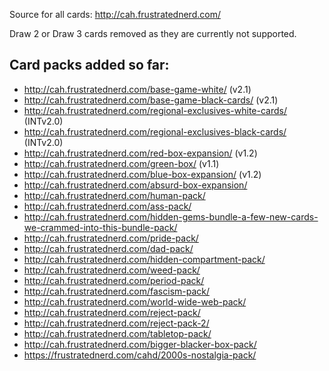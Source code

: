Source for all cards: http://cah.frustratednerd.com/

Draw 2 or Draw 3 cards removed as they are currently not supported.

## Card packs added so far:

- http://cah.frustratednerd.com/base-game-white/ (v2.1)
- http://cah.frustratednerd.com/base-game-black-cards/ (v2.1)
- http://cah.frustratednerd.com/regional-exclusives-white-cards/ (INTv2.0)
- http://cah.frustratednerd.com/regional-exclusives-black-cards/ (INTv2.0)
- http://cah.frustratednerd.com/red-box-expansion/ (v1.2)
- http://cah.frustratednerd.com/green-box/ (v1.1)
- http://cah.frustratednerd.com/blue-box-expansion/ (v1.2)
- http://cah.frustratednerd.com/absurd-box-expansion/
- http://cah.frustratednerd.com/human-pack/
- http://cah.frustratednerd.com/ass-pack/
- http://cah.frustratednerd.com/hidden-gems-bundle-a-few-new-cards-we-crammed-into-this-bundle-pack/
- http://cah.frustratednerd.com/pride-pack/
- http://cah.frustratednerd.com/dad-pack/
- http://cah.frustratednerd.com/hidden-compartment-pack/
- http://cah.frustratednerd.com/weed-pack/
- http://cah.frustratednerd.com/period-pack/
- http://cah.frustratednerd.com/fascism-pack/
- http://cah.frustratednerd.com/world-wide-web-pack/
- http://cah.frustratednerd.com/reject-pack/
- http://cah.frustratednerd.com/reject-pack-2/
- http://cah.frustratednerd.com/tabletop-pack/
- http://cah.frustratednerd.com/bigger-blacker-box-pack/
- https://frustratednerd.com/cahd/2000s-nostalgia-pack/
